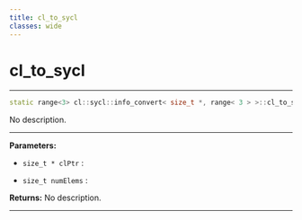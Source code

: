 ```yaml
---
title: cl_to_sycl
classes: wide
---
```

# cl_to_sycl

---

```cpp
static range<3> cl::sycl::info_convert< size_t *, range< 3 > >::cl_to_sycl(size_t *clPtr, size_t numElems)
```


No description.


---
**Parameters:**

 - `size_t * clPtr`
: 

 - `size_t numElems`
: 

**Returns:** No description.

---
